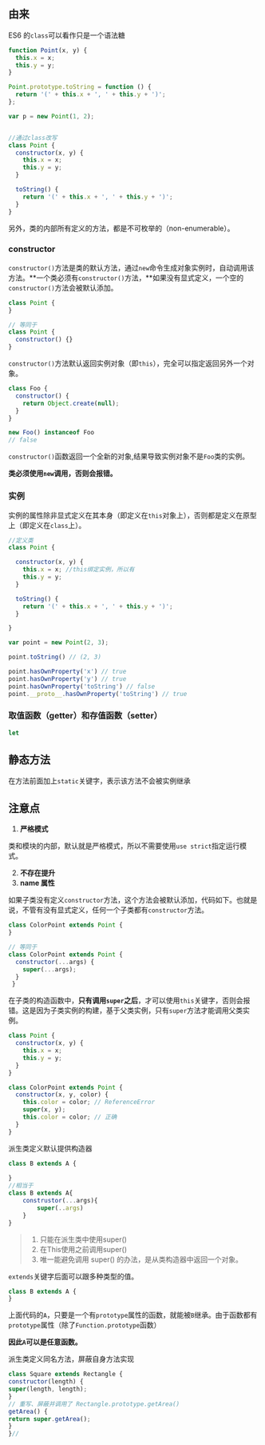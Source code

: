 ## 由来

ES6 的`class`可以看作只是一个语法糖

```javascript
function Point(x, y) {
  this.x = x;
  this.y = y;
}

Point.prototype.toString = function () {
  return '(' + this.x + ', ' + this.y + ')';
};

var p = new Point(1, 2);


//通过class改写
class Point {
  constructor(x, y) {
    this.x = x;
    this.y = y;
  }

  toString() {
    return '(' + this.x + ', ' + this.y + ')';
  }
}
```

另外，类的内部所有定义的方法，都是不可枚举的（non-enumerable）。





### constructor

`constructor()`方法是类的默认方法，通过`new`命令生成对象实例时，自动调用该方法。**一个类必须有`constructor()`方法，**如果没有显式定义，一个空的`constructor()`方法会被默认添加。

```javascript
class Point {
}

// 等同于
class Point {
  constructor() {}
}
```

`constructor()`方法默认返回实例对象（即`this`），完全可以指定返回另外一个对象。

```js
class Foo {
  constructor() {
    return Object.create(null);
  }
}

new Foo() instanceof Foo
// false
```

`constructor()`函数返回一个全新的对象,结果导致实例对象不是`Foo`类的实例。

**类必须使用`new`调用，否则会报错。**

### 实例

实例的属性除非显式定义在其本身（即定义在`this`对象上），否则都是定义在原型上（即定义在`class`上）。

```js
//定义类
class Point {

  constructor(x, y) {
    this.x = x; //this绑定实例，所以有
    this.y = y;
  }

  toString() {
    return '(' + this.x + ', ' + this.y + ')';
  }

}

var point = new Point(2, 3);

point.toString() // (2, 3)

point.hasOwnProperty('x') // true
point.hasOwnProperty('y') // true
point.hasOwnProperty('toString') // false
point.__proto__.hasOwnProperty('toString') // true
```

### 取值函数（getter）和存值函数（setter）

```js
let 
```







## 静态方法

在方法前面加上`static`关键字，表示该方法不会被实例继承







## 注意点

1. **严格模式**

类和模块的内部，默认就是严格模式，所以不需要使用`use strict`指定运行模式。

2. **不存在提升**
3. **name 属性**









如果子类没有定义`constructor`方法，这个方法会被默认添加，代码如下。也就是说，不管有没有显式定义，任何一个子类都有`constructor`方法。

```js
class ColorPoint extends Point {
}

// 等同于
class ColorPoint extends Point {
  constructor(...args) {
    super(...args);
  }
 }
```







在子类的构造函数中，**只有调用`super`之后**，才可以使用`this`关键字，否则会报错。这是因为子类实例的构建，基于父类实例，只有`super`方法才能调用父类实例。

```js
class Point {
  constructor(x, y) {
    this.x = x;
    this.y = y;
  }
}

class ColorPoint extends Point {
  constructor(x, y, color) {
    this.color = color; // ReferenceError
    super(x, y);
    this.color = color; // 正确
  }
}
```



派生类定义默认提供构造器

```js
class B extends A {
    
}
//相当于
class B extends A{
    construstor(...args){
        super(..args)
    }
}
```

> 1. 只能在派生类中使用super()
> 2. 在This使用之前调用super()
> 3. 唯一能避免调用 super() 的办法，是从类构造器中返回一个对象。



`extends`关键字后面可以跟多种类型的值。

```js
class B extends A {
}
```

上面代码的`A`，只要是一个有`prototype`属性的函数，就能被`B`继承。由于函数都有`prototype`属性（除了`Function.prototype`函数）

**因此`A`可以是任意函数。**







派生类定义同名方法，屏蔽自身方法实现

```js
class Square extends Rectangle {
constructor(length) {
super(length, length);
}
// 重写、屏蔽并调用了 Rectangle.prototype.getArea()
getArea() {
return super.getArea();
}
}//
```

